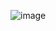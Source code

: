 ![image](https://github.com/MayankBhatt0707/IPL-Analysis/assets/117582973/4c8de910-906a-4bab-8f21-02344d5378f7)

